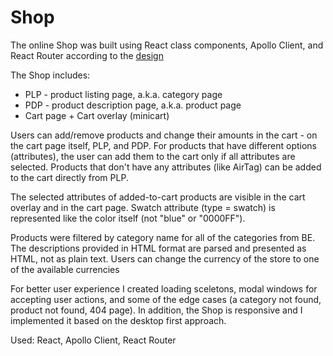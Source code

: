 # Shop

The online Shop was built using React class components, Apollo Client, and React Router according to the [design](https://www.figma.com/file/hbaskiAyANvQktv0sK9kw8/Shop-pages-design?node-id=0%3A1)

The Shop includes:
- PLP - product listing page, a.k.a. category page
- PDP - product description page, a.k.a. product page
- Cart page + Cart overlay (minicart)



Users can add/remove products and change their amounts in the cart - on the cart page itself, PLP, and PDP. For products that have different options (attributes), the user can add them to the cart only if all attributes are selected. Products that don't have any attributes (like AirTag) can be added to the cart directly from PLP.

The selected attributes of added-to-cart products are visible in the cart overlay and in the cart page. Swatch attribute (type = swatch) is represented like the color itself (not "blue" or "0000FF"). 

Products were filtered by category name for all of the categories from BE.
The descriptions provided in HTML format are parsed and presented as HTML, not as plain text.
Users can change the currency of the store to one of the available currencies

For better user experience I created loading sceletons, modal windows for accepting user actions, and some of the edge cases (a category not found, product not found, 404 page). In addition, the Shop is responsive and I implemented it based on the desktop first approach.



Used: React, Apollo Client, React Router
